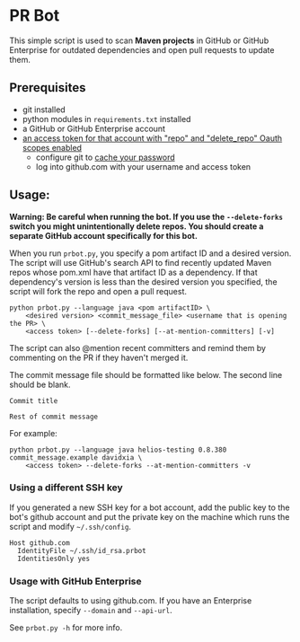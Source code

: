 # PR Bot

This simple script is used to scan **Maven projects** in GitHub or GitHub Enterprise for outdated
dependencies and open pull requests to update them.


## Prerequisites

* git installed
* python modules in `requirements.txt` installed
* a GitHub or GitHub Enterprise account
* [an access token for that account with "repo" and "delete_repo" Oauth scopes enabled][1]
  * configure git to [cache your password][git-cache-password]
  * log into github.com with your username and access token


## Usage:

**Warning: Be careful when running the bot. If you use the `--delete-forks` switch you might unintentionally delete
repos. You should create a separate GitHub account specifically for this bot.**

When you run `prbot.py`, you specify a pom artifact ID and a desired version. The script will
use GitHub's search API to find recently updated Maven repos whose pom.xml have that artifact ID
as a dependency. If that dependency's version is less than the desired version you specified,
the script will fork the repo and open a pull request.

```
python prbot.py --language java <pom artifactID> \
    <desired version> <commit_message_file> <username that is opening the PR> \
    <access token> [--delete-forks] [--at-mention-committers] [-v]
```

The script can also @mention recent committers and remind them by commenting on the PR
if they haven't merged it.

The commit message file should be formatted like below. The second line should be blank.

```
Commit title

Rest of commit message
```

For example:

```
python prbot.py --language java helios-testing 0.8.380 commit_message.example davidxia \
    <access token> --delete-forks --at-mention-committers -v
```

### Using a different SSH key

If you generated a new SSH key for a bot account, add the public key to the bot's github account
and put the private key on the machine which runs the script and modify `~/.ssh/config`.

```
Host github.com
  IdentityFile ~/.ssh/id_rsa.prbot
  IdentitiesOnly yes
```

### Usage with GitHub Enterprise

The script defaults to using github.com. If you have an Enterprise installation, specify
`--domain` and `--api-url`.

See `prbot.py -h` for more info.

  [1]: https://help.github.com/articles/creating-an-access-token-for-command-line-use/
  [git-cache-password]: https://help.github.com/articles/caching-your-github-password-in-git/#platform-linux
